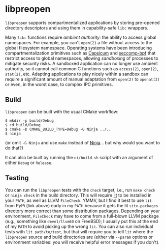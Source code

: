 # libpreopen

`libpreopen` supports compartmentalized applications by storing pre-opened
directory descriptors and using them in capability-safe `libc` wrappers.

Many `libc` functions require *ambient authority*:
the ability to access global namespaces.
For example, you can't `open(2)` a file without access to the global filesystem
namespace.
Operating systems have been introducing compartmentalization primitives such as
[Capsicum](https://www.freebsd.org/cgi/man.cgi?query=capsicum) and
[seccomp-bpf](https://www.kernel.org/doc/Documentation/prctl/seccomp_filter.txt)
that restrict access to global namespaces, allowing *sandboxing* of processes
to mitigate security risks.
A sandboxed application can no longer use ambient authority, so it cannot call
common C functions such as `access(2)`, `open(2)`, `stat(2)`, etc.
Adapting applications to play nicely within a sandbox can require a significant
amount of manual adaptation from `open(2)` to `openat(2)` or even, in the worst
case, to complex IPC primitives.


## Build

`libpreopen` can be built with the usual CMake workflow:

```terminal
$ mkdir -p build/Debug
$ cd build/Debug
$ cmake -D CMAKE_BUILD_TYPE=Debug -G Ninja ../..
$ ninja
```

(or omit `-G Ninja` and use `make` instead of
[Ninja](https://ninja-build.org)... but why would you want to do that?)

It can also be built by running the `ci/build.sh` script with an argument of
either `Debug` or `Release`.


## Testing

You can run the `libpreopen` tests with the `check` target, i.e., run
`make check` or `ninja check` in the build directory.
This will require [lit](https://pypi.python.org/pypi/lit) to be installed in
your `PATH`, as well as LLVM `FileCheck`.
YMMV, but I find it best to use `lit` from PyPi (link above) early in my `PATH`
because it gets the lit `site-packages` directory more correct than some
distribution packages.
Depending on your environment, `FileCheck` may have to come from a full-blown
LLVM package (e.g., something like `devel/llvm60` on FreeBSD); I usually put
this at the end of my `PATH` to avoid picking up the wrong `lit`.
You can also run individual tests with `lit path/to/test`, but that will require
you to tell `lit` where the `libpreopen` source and build directories are
(either via `--param` options or environment variables: you will receive helpful
error messages if you don't).
